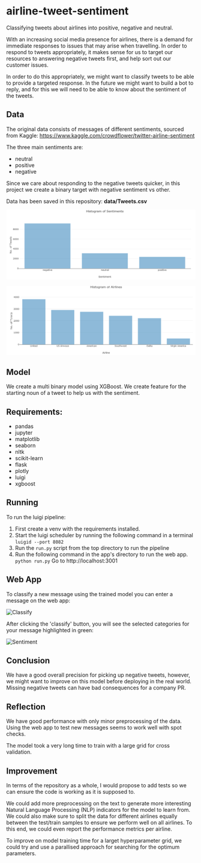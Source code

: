 # airline-tweet-sentiment
Classifying tweets about airlines into positive, negative and neutral. 

With an increasing social media presence for airlines, there is a demand for immediate responses to issues that may 
arise when travelling. In order to respond to tweets appropriately, it makes sense for us to target our resources to
 answering negative tweets first, and help sort out our customer issues. 

In order to do this appropriately, we might want to classify tweets to be able to provide a targeted response. In the 
future we might want to build a bot to reply, and for this we will need to be able to know about the sentiment of the tweets.

## Data

The original data consists of messages of different sentiments, sourced from Kaggle:
https://www.kaggle.com/crowdflower/twitter-airline-sentiment

The three main sentiments are:
* neutral
* positive
* negative

Since we care about responding to the negative tweets quicker, in this project we create a binary target with negative 
sentiment vs other. 

Data has been saved in this repository:
**data/Tweets.csv**

![Classify](/app/screenshots/sentiment_histogram.PNG)

![Classify](/app/screenshots/airline_histogram.PNG)

## Model

We create a multi binary model using XGBoost. We create feature for the starting noun of a tweet to help us with the sentiment. 

## Requirements:
* pandas
* jupyter
* matplotlib
* seaborn
* nltk
* scikit-learn
* flask
* plotly
* luigi
* xgboost

## Running

To run the luigi pipeline:

1. First create a venv with the requirements installed.
1. Start the luigi scheduler by running the following command in a terminal
    ```luigid --port 8082```
1. Run the ```run.py``` script from the top directory to run the pipeline
1. Run the following command in the app's directory to run the web app. 
```python run.py```
   Go to http://localhost:3001

## Web App

To classify a new message using the trained model you can enter a message on the web app:

![Classify](/app/screenshots/classify_tweet.PNG)

After clicking the 'classify' button, you will see the selected categories for your message highlighted in green:

![Sentiment](/app/screenshots/highlighted_sentiment.PNG)

## Conclusion
We have a good overall precision for picking up negative tweets, however, we might want to improve on this model before
deploying in the real world. Missing negative tweets can have bad consequences for a company PR. 

## Reflection
We have good performance with only minor preprocessing of the data. Using the web app to test new messages seems to 
work well with spot checks. 

The model took a very long time to train with a large grid for cross validation. 

## Improvement
In terms of the repository as a whole, I would propose to add tests so we can ensure the code is working as it is 
supposed to. 

We could add more preprocessing on the text to generate more interesting Natural Language Processing (NLP) indicators 
for the model to learn from. We could also make sure to split the data for different airlines equally between the 
test/train samples to ensure we perform well on all airlines. To this end, we could even report the performance metrics 
per airline. 

To improve on model training time for a larget hyperparameter grid, we could try and use a parallised approach for
 searching for the optimum parameters. 
